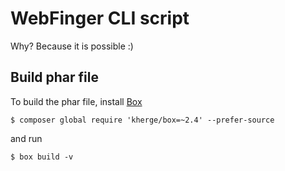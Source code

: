# WebFinger CLI script

Why? Because it is possible :)

## Build phar file

To build the phar file, install [Box](http://box-project.org)

`$ composer global require 'kherge/box=~2.4' --prefer-source`

and run

`$ box build -v`